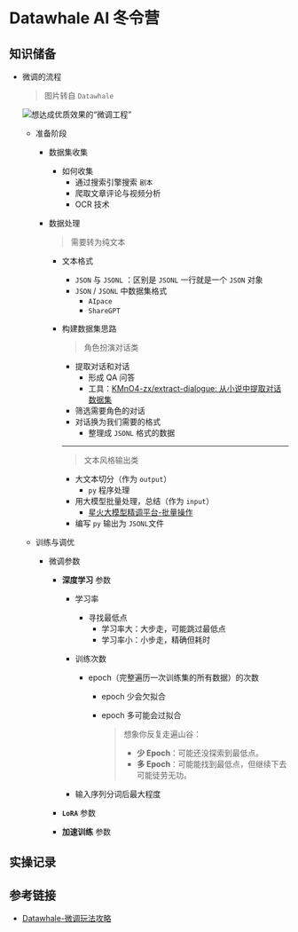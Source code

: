 # Datawhale AI 冬令营

## 知识储备

* 微调的流程

  > 图片转自 `Datawhale`

  ![想达成优质效果的“微调工程”](https://my-note-drawing-bed-1322822796.cos.ap-shanghai.myqcloud.com/picture/586f90aa-7ace-40be-8c33-fe95aced7847.png)

  * 准备阶段

    * 数据集收集

      * 如何收集
        * 通过搜索引擎搜索 `剧本`
        * 爬取文章评论与视频分析
        * OCR 技术

    * 数据处理

      > 需要转为纯文本

      * 文本格式

        * `JSON` 与 `JSONL` ：区别是 `JSONL` 一行就是一个 `JSON` 对象
        * `JSON` / `JSONL` 中数据集格式
          * `AIpace`
          * `ShareGPT`

      * 构建数据集思路

        > 角色扮演对话类

        * 提取对话和对话
          * 形成 QA 问答
          * 工具：[KMnO4-zx/extract-dialogue: 从小说中提取对话数据集](https://github.com/KMnO4-zx/extract-dialogue)
        * 筛选需要角色的对话
        * 对话换为我们需要的格式
          * 整理成 `JSONL` 格式的数据

        ---

        > 文本风格输出类

        * 大文本切分（作为 `output`）
          * `py` 程序处理
        * 用大模型批量处理，总结（作为 `input`）
          * [星火大模型精调平台-批量操作](https://training.xfyun.cn/batchInference)
        * 编写 `py` 输出为 `JSONL`文件

  * 训练与调优

    * 微调参数

      * **深度学习** 参数

        * 学习率

          * 寻找最低点
            * 学习率大：大步走，可能跳过最低点
            * 学习率小：小步走，精确但耗时

        * 训练次数

          * epoch（完整遍历一次训练集的所有数据）的次数

            * epoch 少会欠拟合

            * epoch 多可能会过拟合

              > 想象你反复走遍山谷：
              >
              > - **少 Epoch**：可能还没探索到最低点。
              > - **多 Epoch**：可能能找到最低点，但继续下去可能徒劳无功。

        * 输入序列分词后最大程度

      * **`LoRA`** 参数

      * **加速训练** 参数

## 实操记录

## 参考链接

* [Datawhale-微调玩法攻略](https://www.datawhale.cn/activity/110/21/82?rankingPage=1)